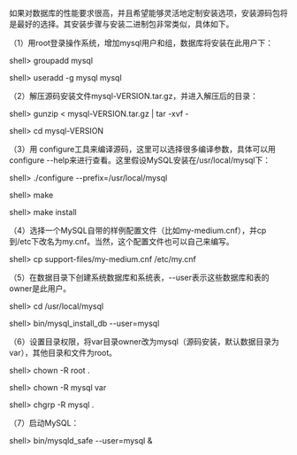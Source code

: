 

如果对数据库的性能要求很高，并且希望能够灵活地定制安装选项，安装源码包将是最好的选择。其安装步骤与安装二进制包非常类似，具体如下。

（1）用root登录操作系统，增加mysql用户和组，数据库将安装在此用户下：

shell> groupadd mysql

shell> useradd -g mysql mysql

（2）解压源码安装文件mysql-VERSION.tar.gz，并进入解压后的目录：

shell> gunzip < mysql-VERSION.tar.gz | tar -xvf -

shell> cd mysql-VERSION

（3）用 configure工具来编译源码，这里可以选择很多编译参数，具体可以用 configure --help来进行查看。这里假设MySQL安装在/usr/local/mysql下：

shell> ./configure --prefix=/usr/local/mysql

shell> make

shell> make install

（4）选择一个MySQL自带的样例配置文件（比如my-medium.cnf），并cp到/etc下改名为my.cnf。当然，这个配置文件也可以自己来编写。

shell> cp support-files/my-medium.cnf /etc/my.cnf

（5）在数据目录下创建系统数据库和系统表，--user表示这些数据库和表的owner是此用户。

shell> cd /usr/local/mysql

shell> bin/mysql_install_db --user=mysql

（6）设置目录权限，将var目录owner改为mysql（源码安装，默认数据目录为var），其他目录和文件为root。

shell> chown -R root .

shell> chown -R mysql var

shell> chgrp -R mysql .

（7）启动MySQL：

shell> bin/mysqld_safe --user=mysql &



